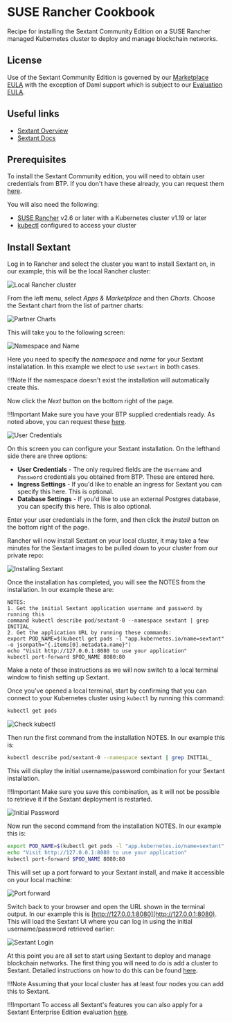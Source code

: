 # SUSE Rancher Cookbook

Recipe for installing the Sextant Community Edition on a SUSE Rancher managed
Kubernetes cluster to deploy and manage blockchain networks.

## License

Use of the Sextant Community Edition is governed by our
[Marketplace EULA](https://sextant-resources.s3.amazonaws.com/agreements/Blockchain+Technology+Partners+Limited+(Marketplace)+End+User+License+Agreement.pdf)
with the exception of Daml support which is subject to our
[Evaluation EULA](https://sextant-resources.s3.amazonaws.com/agreements/Blockchain+Technology+Partners+Limited+(Evaluation)+End+User+License+Agreement.pdf).

## Useful links

* [Sextant Overview](https://www.blockchaintp.com/sextant)
* [Sextant Docs](https://docs.blockchaintp.com/en/latest/sextant/overview/)

## Prerequisites

To install the Sextant Community edition, you will need to obtain user
credentials from BTP. If you don't have these already, you can request them
[here](https://www.blockchaintp.com/sextant/suse-rancher).

You will also need the following:

* [SUSE Rancher](https://www.suse.com/products/suse-rancher/) v2.6 or later with
a Kubernetes cluster v1.19 or later
* [kubectl](https://kubernetes.io/docs/tasks/tools/#kubectl) configured to
access your cluster

## Install Sextant

Log in to Rancher and select the cluster you want to install Sextant on,
in our example, this will be the local Rancher cluster:

![Local Rancher cluster](../images/rancher/local-cluster.png)

From the left menu, select _Apps & Marketplace_ and then _Charts_.
Choose the Sextant chart from the list of partner charts:

![Partner Charts](../images/rancher/partner-charts.png)

This will take you to the following screen:

![Namespace and Name](../images/rancher/install-metadata.png)

Here you need to specify the _namespace_ and _name_ for your Sextant
installatation. In this example we elect to use `sextant` in both cases.

!!!Note
    If the namespace doesn't exist the installation will automatically create
    this.

Now click the _Next_ button on the bottom right of the page.

!!!Important
    Make sure you have your BTP supplied credentials ready. As noted above,
    you can request these
    [here](https://www.blockchaintp.com/sextant/suse-rancher).

![User Credentials](../images/rancher/user-credentials.png)

On this screen you can configure your Sextant installation. On the lefthand side
there are three options:

* **User Credentials** - The only required fields are the `Username` and
`Password` credentials you obtained from BTP. These are entered here.
* **Ingress Settings** - If you'd like to enable an ingress for Sextant you can
specify this here. This is optional.
* **Database Settings** - If you'd like to use an external Postgres database,
you can specify this here. This is also optional.

Enter your user credentials in the form, and then click the _Install_ button
on the bottom right of the page.

Rancher will now install Sextant on your local cluster, it may take a few
minutes for the Sextant images to be pulled down to your cluster from our
private repo:

![Installing Sextant](../images/rancher/installing-sextant.png)

Once the installation has completed, you will see the NOTES from the
installation. In our example these are:

```text
NOTES:
1. Get the initial Sextant application username and password by running this
command kubectl describe pod/sextant-0 --namespace sextant | grep INITIAL_
2. Get the application URL by running these commands:
export POD_NAME=$(kubectl get pods -l "app.kubernetes.io/name=sextant" -o jsonpath="{.items[0].metadata.name}")
echo "Visit http://127.0.0.1:8080 to use your application"
kubectl port-forward $POD_NAME 8080:80
```

Make a note of these instructions as we will now switch to a local terminal
window to finish setting up Sextant.

Once you've opened a local terminal, start by confirming that you can connect to
your Kubernetes cluster using `kubectl` by running this command:

```bash
kubectl get pods
```

![Check kubectl](../images/rancher/check-kubectl.png)

Then run the first command from the installation NOTES. In our example this is:

```bash
kubectl describe pod/sextant-0 --namespace sextant | grep INITIAL_
```

This will display the initial username/password combination for your Sextant
installation.

!!!Important
    Make sure you save this combination, as it will not be possible to retrieve
    it if the Sextant deployment is restarted.

![Initial Password](../images/rancher/initial-password.png)

Now run the second command from the installation NOTES. In our example this is:

```bash
export POD_NAME=$(kubectl get pods -l "app.kubernetes.io/name=sextant" -o jsonpath="{.items[0].metadata.name}")
echo "Visit http://127.0.0.1:8080 to use your application"
kubectl port-forward $POD_NAME 8080:80
```

This will set up a port forward to your Sextant install, and make it accessible
on your local machine:

![Port forward](../images/rancher/port-forward.png)

Switch back to your browser and open the URL shown in the terminal output. In
our example this is [http://127.0.0.1:8080](http://127.0.0.1:8080). This will
load the Sextant UI where you can log in using the initial username/password
retrieved earlier:

![Sextant Login](../images/rancher/sextant-login.png)

At this point you are all set to start using Sextant to deploy and manage
blockchain networks. The first thing you will need to do is add a cluster to
Sextant. Detailed instructions on how to do this can be found
[here](https://docs.blockchaintp.com/en/latest/sextant/clusters/management/).

!!!Note
    Assuming that your local cluster has at least four nodes you can add this to
    Sextant.

!!!Important
    To access all Sextant's features you can also apply for a Sextant
    Enterprise Edition evaluation
    [here](https://www.blockchaintp.com/sextant/evaluation).
